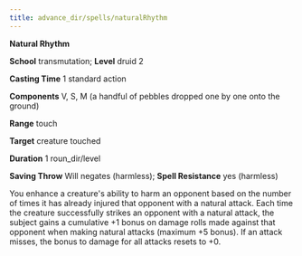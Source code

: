 ```yaml
---
title: advance_dir/spells/naturalRhythm
---
```

 **Natural Rhythm**

**School** transmutation; **Level** druid 2

**Casting Time** 1 standard action

**Components** V, S, M (a handful of pebbles dropped one by one onto the ground)

**Range** touch

**Target** creature touched

**Duration** 1 roun_dir/level

**Saving Throw** Will negates (harmless); **Spell Resistance** yes (harmless)

You enhance a creature's ability to harm an opponent based on the number of times it has already injured that opponent with a natural attack. Each time the creature successfully strikes an opponent with a natural attack, the subject gains a cumulative +1 bonus on damage rolls made against that opponent when making natural attacks (maximum +5 bonus). If an attack misses, the bonus to damage for all attacks resets to +0.


